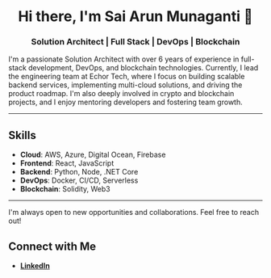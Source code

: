 <div align="center">

# Hi there, I'm Sai Arun Munaganti 👋

### Solution Architect | Full Stack | DevOps | Blockchain

</div>

I'm a passionate Solution Architect with over 6 years of experience in full-stack development, DevOps, and blockchain technologies. Currently, I lead the engineering team at Echor Tech, where I focus on building scalable backend services, implementing multi-cloud solutions, and driving the product roadmap. I'm also deeply involved in crypto and blockchain projects, and I enjoy mentoring developers and fostering team growth.

---

## Skills

- **Cloud**: AWS, Azure, Digital Ocean, Firebase
- **Frontend**: React, JavaScript
- **Backend**: Python, Node, .NET Core
- **DevOps**: Docker, CI/CD, Serverless
- **Blockchain**: Solidity, Web3

---

I'm always open to new opportunities and collaborations. Feel free to reach out!

## Connect with Me
- **[LinkedIn](https://www.linkedin.com/in/arunmunaganti)**

